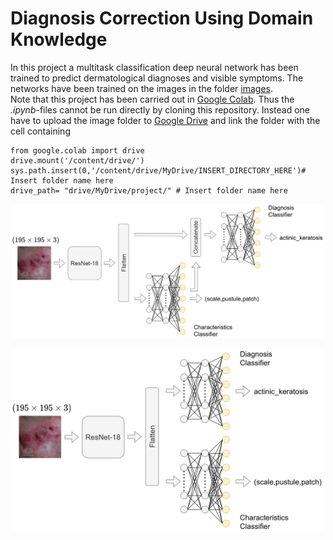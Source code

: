 # Diagnosis Correction Using Domain Knowledge
In this project a multitask classification deep neural network has been trained to predict dermatological diagnoses and visible symptoms. The networks have been trained on the images in the folder <a href="https://github.com/multitask_learning/CSTR/blob/main/images/">images</a>.<br>
Note that this project has been carried out in <a href="https://colab.research.google.com/">Google Colab</a>. Thus the *.ipynb*-files cannot be run directly by cloning this repository. Instead one have to upload the image folder to <a href="https://drive.google.com/">Google Drive</a> and link the folder with the cell containing

```{python}
from google.colab import drive
drive.mount('/content/drive/')
sys.path.insert(0,'/content/drive/MyDrive/INSERT_DIRECTORY_HERE')# Insert folder name here
drive_path= "drive/MyDrive/project/" # Insert folder name here
```

<p align="center"><img src="https://github.com/AntonRydahl/multitask_learning/blob/main/figures/final_classifier.png" alt="drawing" width="500"/></p>

<p align="center"><img src="https://github.com/AntonRydahl/multitask_learning/blob/main/figures/combined_classifier.png" alt="drawing" width="500"/></p>